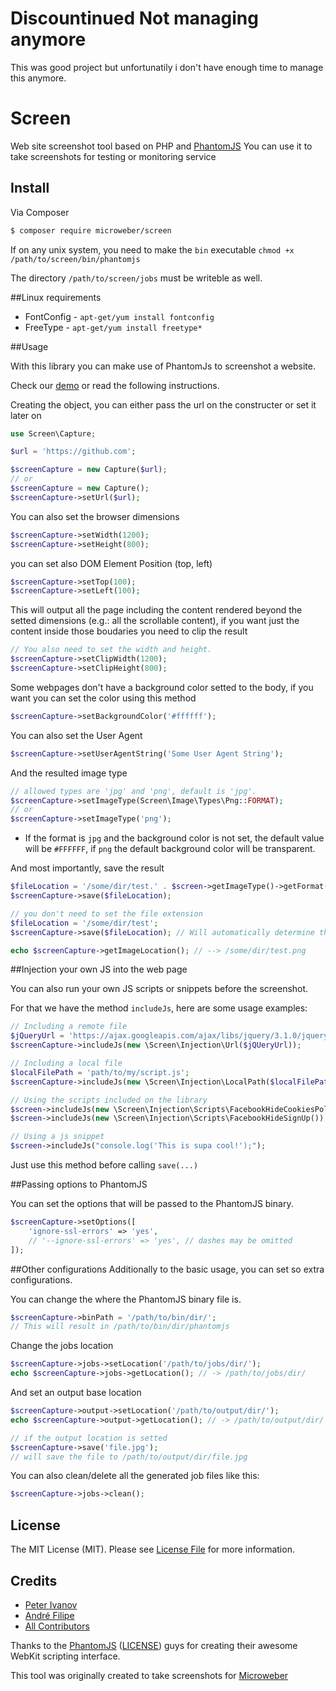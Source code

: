 # Discountinued Not managing anymore
This was good project but unfortunatily i don't have enough time to manage this anymore.

# Screen

Web site screenshot tool based on PHP and [PhantomJS](http://phantomjs.org/ "")
You can use it to take screenshots for testing or monitoring service

## Install

Via Composer

``` bash
$ composer require microweber/screen
```

If on any unix system, you need to make the `bin` executable `chmod +x /path/to/screen/bin/phantomjs`

The directory `/path/to/screen/jobs` must be writeble as well.

##Linux requirements

 * FontConfig -  `apt-get/yum install fontconfig`
 * FreeType - `apt-get/yum install freetype*`

##Usage

With this library you can make use of PhantomJs to screenshot a website.

Check our [demo](/demo) or read the following instructions.

Creating the object, you can either pass the url on the constructer or set it later on
``` php
use Screen\Capture;

$url = 'https://github.com';

$screenCapture = new Capture($url);
// or
$screenCapture = new Capture();
$screenCapture->setUrl($url);
```

You can also set the browser dimensions
``` php
$screenCapture->setWidth(1200);
$screenCapture->setHeight(800);
```

you can set also DOM Element Position (top, left)
``` php
$screenCapture->setTop(100);
$screenCapture->setLeft(100);
```

This will output all the page including the content rendered beyond the setted dimensions (e.g.: all the scrollable content), if you want just the content inside those boudaries you need to clip the result
``` php
// You also need to set the width and height.
$screenCapture->setClipWidth(1200);
$screenCapture->setClipHeight(800);
```

Some webpages don't have a background color setted to the body, if you want you can set the color using this method
``` php
$screenCapture->setBackgroundColor('#ffffff');
```

You can also set the User Agent
``` php
$screenCapture->setUserAgentString('Some User Agent String');
```

And the resulted image type
``` php
// allowed types are 'jpg' and 'png', default is 'jpg'.
$screenCapture->setImageType(Screen\Image\Types\Png::FORMAT);
// or
$screenCapture->setImageType('png');
```
* If the format is ```jpg``` and the background color is not set, the default value will be ```#FFFFFF```, if ```png``` the default background color will be transparent.

And most importantly, save the result
``` php
$fileLocation = '/some/dir/test.' . $screen->getImageType()->getFormat();
$screenCapture->save($fileLocation);

// you don't need to set the file extension
$fileLocation = '/some/dir/test';
$screenCapture->save($fileLocation); // Will automatically determine the extension type

echo $screenCapture->getImageLocation(); // --> /some/dir/test.png
```

##Injection your own JS into the web page

You can also run your own JS scripts or snippets before the screenshot.

For that we have the method ```includeJs```, here are some usage examples:

``` php
// Including a remote file
$jQueryUrl = 'https://ajax.googleapis.com/ajax/libs/jquery/3.1.0/jquery.min.js';
$screenCapture->includeJs(new \Screen\Injection\Url($jQUeryUrl));

// Including a local file
$localFilePath = 'path/to/my/script.js';
$screenCapture->includeJs(new \Screen\Injection\LocalPath($localFilePath));

// Using the scripts included on the library
$screen->includeJs(new \Screen\Injection\Scripts\FacebookHideCookiesPolicy());
$screen->includeJs(new \Screen\Injection\Scripts\FacebookHideSignUp());

// Using a js snippet
$screen->includeJs("console.log('This is supa cool!');");
```

Just use this method before calling ```save(...)```

##Passing options to PhantomJS

You can set the options that will be passed to the PhantomJS binary.

``` php
$screenCapture->setOptions([
    'ignore-ssl-errors' => 'yes',
    // '--ignore-ssl-errors' => 'yes', // dashes may be omitted
]);
```


##Other configurations
Additionally to the basic usage, you can set so extra configurations.

You can change the where the PhantomJS binary file is.
``` php
$screenCapture->binPath = '/path/to/bin/dir/';
// This will result in /path/to/bin/dir/phantomjs
```

Change the jobs location
``` php
$screenCapture->jobs->setLocation('/path/to/jobs/dir/');
echo $screenCapture->jobs->getLocation(); // -> /path/to/jobs/dir/
```

And set an output base location
``` php
$screenCapture->output->setLocation('/path/to/output/dir/');
echo $screenCapture->output->getLocation(); // -> /path/to/output/dir/

// if the output location is setted
$screenCapture->save('file.jpg');
// will save the file to /path/to/output/dir/file.jpg
```

You can also clean/delete all the generated job files like this:
``` php
$screenCapture->jobs->clean();
```

## License

The MIT License (MIT). Please see [License File](LICENSE.md) for more information.

## Credits

- [Peter Ivanov](https://github.com/peter-mw)
- [André Filipe](https://github.com/MASNathan)
- [All Contributors](../../contributors)

Thanks to the [PhantomJS](http://phantomjs.org/ "Headless browser") ([LICENSE](https://github.com/ariya/phantomjs/blob/master/LICENSE.BSD)) guys for creating their awesome WebKit scripting interface.

This tool was originally created to take screenshots for [Microweber](http://microweber.com/ "Open Source CMS")
